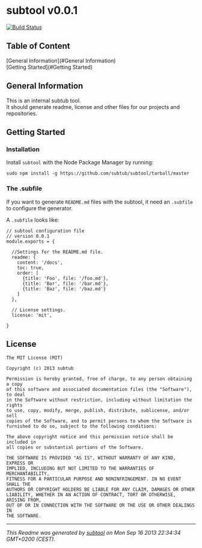 # subtool v0.0.1  

[![Build Status](https://travis-ci.org/subtub/subtool.png?branch=master)](https://travis-ci.org/subtub/subtool)

## Table of Content

[General Information](#General Information)  
[Getting Started](#Getting Started)  

## General Information

This is an internal subtub tool.  
It should generate readme, license and other files for our projects and repositories.
## Getting Started

### Installation


Install ```subtool``` with the Node Package Manager by running:

    sudo npm install -g https://github.com/subtub/subtool/tarball/master


### The .subfile

If you want to generate ```README.md``` files with the subtool, it need an ```.subfile``` to configure the generator.

A ```.subfile``` looks like:  

    // subtool configuration file
    // version 0.0.1
    module.exports = {
    
      //Settings for the README.md file.
      readme: {
        content: '/docs',
        toc: true,
        order: [
          {title: 'Foo', file: '/foo.md'},
          {title: 'Bar', file: '/bar.md'},
          {title: 'Baz', file: '/baz.md'}
        ]
      },
      
      // License settings.
      license: 'mit',
      
    }

## License

```
The MIT License (MIT)  
  
Copyright (c) 2013 subtub  
  
Permission is hereby granted, free of charge, to any person obtaining a copy  
of this software and associated documentation files (the "Software"), to deal  
in the Software without restriction, including without limitation the rights  
to use, copy, modify, merge, publish, distribute, sublicense, and/or sell  
copies of the Software, and to permit persons to whom the Software is  
furnished to do so, subject to the following conditions:  
  
The above copyright notice and this permission notice shall be included in  
all copies or substantial portions of the Software.  
  
THE SOFTWARE IS PROVIDED "AS IS", WITHOUT WARRANTY OF ANY KIND, EXPRESS OR  
IMPLIED, INCLUDING BUT NOT LIMITED TO THE WARRANTIES OF MERCHANTABILITY,  
FITNESS FOR A PARTICULAR PURPOSE AND NONINFRINGEMENT. IN NO EVENT SHALL THE  
AUTHORS OR COPYRIGHT HOLDERS BE LIABLE FOR ANY CLAIM, DAMAGES OR OTHER  
LIABILITY, WHETHER IN AN ACTION OF CONTRACT, TORT OR OTHERWISE, ARISING FROM,  
OUT OF OR IN CONNECTION WITH THE SOFTWARE OR THE USE OR OTHER DEALINGS IN  
THE SOFTWARE.  
  ```

---

*This Readme was generated by [subtool](http://www.github.com/subtub/subtool) on Mon Sep 16 2013 22:34:34 GMT+0200 (CEST).*  
